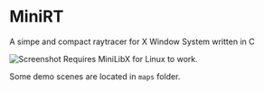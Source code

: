 # MiniRT
A simpe and compact raytracer for X Window System written in C

![Screenshot](https://i.imgur.com/pVBaF7V.png)
Requires MiniLibX for Linux to work.

Some demo scenes are located in `maps` folder.
